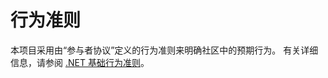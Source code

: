 # <a name="code-of-conduct"></a>行为准则

本项目采用由“参与者协议”定义的行为准则来明确社区中的预期行为。
有关详细信息，请参阅 [.NET 基础行为准则](https://dotnetfoundation.org/code-of-conduct)。
